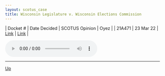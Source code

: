 ```yaml
---
layout: scotus_case
title: Wisconsin Legislature v. Wisconsin Elections Commission
---
```


| Docket # | Date Decided | SCOTUS Opinion | Oyez |
| 21A471 | 23 Mar 22 | [Link](https://www.supremecourt.gov/opinions/21pdf/595us2r17_nko1.pdf) | [Link](https://www.oyez.org/cases/2021/21A471) |

<audio controls>
   <source src='./resources/21A471.mp3' type='audio/mpeg'>
</audio>

<object data='./resources/21A471.pdf' type='application/pdf'></object>

---

[Up](./README.md)